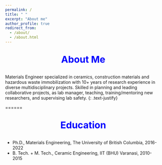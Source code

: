 ```yaml
---
permalink: /
title: " "
excerpt: "About me"
author_profile: true
redirect_from:
  - /about/
  - /about.html
---
```


<p style="text-align:center; color:Blue; font-size:30px; font-weight:bold;"> About Me </p>

Materials Engineer specialized in ceramics, construction materials and hazardous waste immobilization with 10+ years of research experience in diverse multidisciplinary projects. Skilled in planning and leading collaborative projects, as lab manager, teaching, training/mentoring new researchers, and supervising lab safety.
{: .text-justify}

======

<p style="text-align:center; color:Blue; font-size:30px; font-weight:bold;"> Education </p>

* Ph.D., Materials Engineering, The University of British Columbia, 2016-2022
* B. Tech. + M. Tech., Ceramic Engineering, IIT (BHU) Varanasi, 2010-2015


